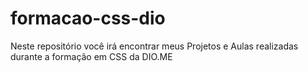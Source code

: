 # formacao-css-dio

Neste repositório você irá encontrar meus Projetos e Aulas realizadas durante a formação em CSS da DIO.ME
